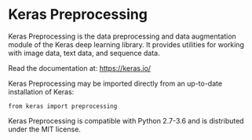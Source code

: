 # Keras Preprocessing

Keras Preprocessing is the data preprocessing
and data augmentation module of the Keras deep learning library.
It provides utilities for working with image data, text data,
and sequence data.

Read the documentation at: https://keras.io/

Keras Preprocessing may be imported directly
from an up-to-date installation of Keras:

```
from keras import preprocessing
```

Keras Preprocessing is compatible with Python 2.7-3.6
and is distributed under the MIT license.
